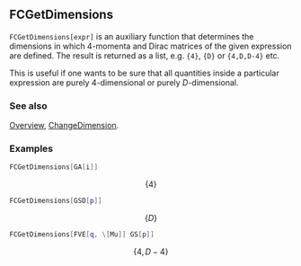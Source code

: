 ## FCGetDimensions

`FCGetDimensions[expr]` is an auxiliary function that determines the dimensions in which 4-momenta and Dirac matrices of the given expression are defined. The result is returned as a list, e.g. `{4}`, `{D}` or `{4,D,D-4}` etc.

This is useful if one wants to be sure that all quantities inside a particular expression are purely $4$-dimensional or purely $D$-dimensional.

### See also

[Overview](Extra/FeynCalc.md), [ChangeDimension](ChangeDimension.md).

### Examples

```mathematica
FCGetDimensions[GA[i]]
```

$$\{4\}$$

```mathematica
FCGetDimensions[GSD[p]]
```

$$\{D\}$$

```mathematica
FCGetDimensions[FVE[q, \[Mu]] GS[p]]
```

$$\{4,D-4\}$$
